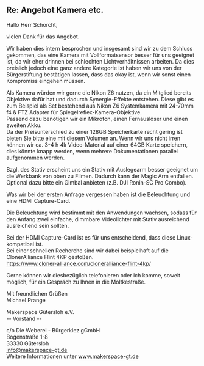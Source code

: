 ## Re: Angebot  Kamera etc.

Hallo Herr Schorcht,

vielen Dank für das Angebot.

Wir haben dies intern besprochen und insgesamt sind wir zu dem Schluss gekommen, das eine Kamera mit Vollformatsensor besser für uns geeignet ist, da wir eher drinnen bei schlechten Lichtverhältnissen arbeiten. Da dies preislich jedoch eine ganz andere Kategorie ist haben wir uns von der Bürgerstiftung bestätigen lassen, dass das okay ist, wenn wir sonst einen Kompromiss eingehen müssen.

Als Kamera würden wir gerne die Nikon Z6 nutzen, da ein Mitglied bereits Objektive dafür hat und dadurch Synergie-Effekte entstehen. Diese gibt es zum Beispiel als Set bestehend aus Nikon Z6 Systemkamera mit 24-70mm f4 & FTZ Adapter für Spiegelreflex-Kamera-Objektive.  
Passend dazu benötigen wir ein Mikrofon, einen Fernauslöser und einen zweiten Akku.  
Da der Preisunterschied zu einer 128GB Speicherkarte recht gering ist bieten Sie bitte eine mit diesem Volumen an. Wenn wir uns nicht irren können wir ca. 3-4 h 4k Video-Material auf einer 64GB Karte speichern, dies könnte knapp werden, wenn mehrere Dokumentationen parallel aufgenommen werden.

Bzgl. des Stativ erscheint uns ein Stativ mit Auslegearm besser geeignet um die Werkbank von oben zu Filmen. Dadurch kann der Magic Arm entfallen. Optional dazu bitte ein Gimbal anbieten (z.B. DJI Ronin-SC Pro Combo).

Was wir bei der ersten Anfrage vergessen haben ist die Beleuchtung und eine HDMI Capture-Card.

Die Beleuchtung wird bestimmt mit den Anwendungen wachsen, sodass für den Anfang zwei einfache, dimmbare Videolichter mit Stativ ausreichend ausreichend sein sollten.

Bei der HDMI Capture-Card ist es für uns entscheidend, dass diese Linux-kompatibel ist.  
Bei einer schnellen Recherche sind wir dabei beispielhaft auf die ClonerAlliance Flint 4KP gestoßen.  
https://www.cloner-alliance.com/cloneralliance-flint-4kp/

Gerne können wir diesbezüglich telefonieren oder ich komme, soweit möglich, für ein Gespräch zu Ihnen in die Moltkestraße.

Mit freundlichen Grüßen  
Michael Prange

Makerspace Gütersloh e.V.  
-- Vorstand --

c/o Die Weberei - Bürgerkiez gGmbH  
Bogenstraße 1-8  
33330 Gütersloh  
info@makerspace-gt.de  
Weitere Informationen unter www.makerspace-gt.de